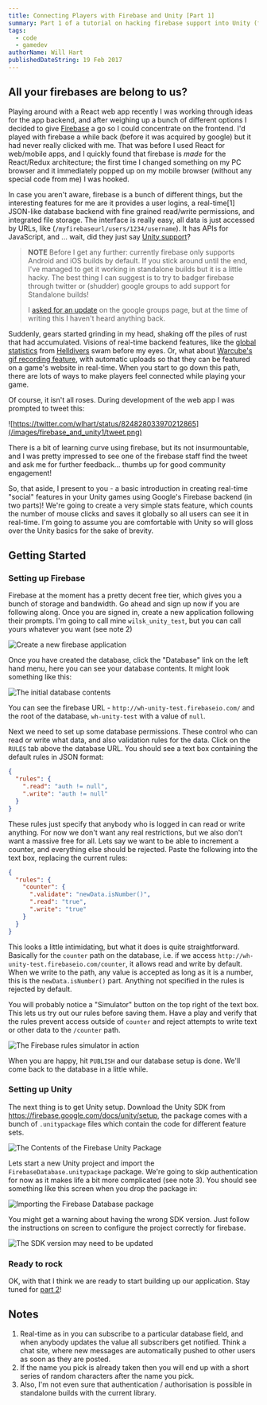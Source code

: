 ```yaml
---
title: Connecting Players with Firebase and Unity [Part 1]
summary: Part 1 of a tutorial on hacking firebase support into Unity (for desktop builds)
tags:
  - code
  - gamedev
authorName: Will Hart
publishedDateString: 19 Feb 2017
---
```


## All your firebases are belong to us?

Playing around with a React web app recently I was working through ideas for the
app backend, and after weighing up a bunch of different options I decided to
give [Firebase](https://firebase.google.com/) a go so I could concentrate on the
frontend. I'd played with firebase a while back (before it was acquired by
google) but it had never really clicked with me. That was before I used React
for web/mobile apps, and I quickly found that firebase is _made_ for the
React/Redux architecture; the first time I changed something on my PC browser
and it immediately popped up on my mobile browser (without any special code from
me) I was hooked.

In case you aren't aware, firebase is a bunch of different things, but the
interesting features for me are it provides a user logins, a real-time[1]
JSON-like database backend with fine grained read/write permissions, and
integrated file storage. The interface is really easy, all data is just accessed
by URLs, like (`/myfirebaseurl/users/1234/username`). It has APIs for
JavaScript, and ... wait, did they just say [Unity
support](https://firebase.google.com/docs/unity/setup)?

> **NOTE** Before I get any further: currently firebase only supports Android
> and iOS builds by default. If you stick around until the end, I've managed to
> get it working in standalone builds but it is a little hacky. The best thing I
> can suggest is to try to badger firebase through twitter or (shudder) google
> groups to add support for Standalone builds!
>
> I [asked for an
> update](https://groups.google.com/d/topic/firebase-talk/XLaACoVjysc/discussion)
> on the google groups page, but at the time of writing this I haven't heard
> anything back.

Suddenly, gears started grinding in my head, shaking off the piles of rust that
had accumulated. Visions of real-time backend features, like the [global
statistics](http://arrowheadgamestudios.com/games/helldivers/helldivers-war-statistics/)
from [Helldivers](http://arrowheadgamestudios.com/games/helldivers/) swam before
my eyes. Or, what about [Warcube's](http://www.warcubegame.com/) [gif recording
feature](https://github.com/Chman/Moments), with automatic uploads so that they
can be featured on a game's website in real-time. When you start to go down this
path, there are lots of ways to make players feel connected while playing your
game.

Of course, it isn't all roses. During development of the web app I was prompted
to tweet this:

![https://twitter.com/wlhart/status/824828033970212865](/images/firebase_and_unity1/tweet.png)

There is a bit of learning curve using firebase, but its not insurmountable, and
I was pretty impressed to see one of the firebase staff find the tweet and ask
me for further feedback... thumbs up for good community engagement!

So, that aside, I present to you - a basic introduction in creating real-time
"social" features in your Unity games using Google's Firebase backend (in two
parts)! We're going to create a very simple stats feature, which counts the
number of mouse clicks and saves it globally so all users can see it in
real-time. I'm going to assume you are comfortable with Unity so will gloss over
the Unity basics for the sake of brevity.

## Getting Started

### Setting up Firebase

Firebase at the moment has a pretty decent free tier, which gives you a bunch of
storage and bandwidth. Go ahead and sign up now if you are following along. Once
you are signed in, create a new application following their prompts. I'm going
to call mine `wilsk_unity_test`, but you can call yours whatever you want (see
note 2)

![Create a new firebase application](/images/firebase_and_unity1/create_new_project_firebase.png)

Once you have created the database, click the "Database" link on the left hand
menu, here you can see your database contents. It might look something like
this:

![The initial database contents](/images/firebase_and_unity1/firebase_setup.png)

You can see the firebase URL - `http://wh-unity-test.firebaseio.com/` and the root
of the database, `wh-unity-test` with a value of `null`.

Next we need to set up some database permissions. These control who can read or
write what data, and also validation rules for the data. Click on the `RULES` tab
above the database URL. You should see a text box containing the default rules
in JSON format:

```json
{
  "rules": {
    ".read": "auth != null",
    ".write": "auth != null"
  }
}
```

These rules just specify that anybody who is logged in can read or write
anything. For now we don't want any real restrictions, but we also don't want a
massive free for all. Lets say we want to be able to increment a counter, and
everything else should be rejected. Paste the following into the text box,
replacing the current rules:

```json
{
  "rules": {
    "counter": {
      ".validate": "newData.isNumber()",
      ".read": "true",
      ".write": "true"
    }
  }
}
```

This looks a little intimidating, but what it does is quite straightforward.
Basically for the `counter` path on the database, i.e. if we access
`http://wh-unity-test.firebaseio.com/counter`, it allows read and write by
default. When we write to the path, any value is accepted as long as it is a
number, this is the `newData.isNumber()` part. Anything not specified in the
rules is rejected by default.

You will probably notice a "Simulator" button on the top right of the text box.
This lets us try out our rules before saving them. Have a play and verify that
the rules prevent access outside of `counter` and reject attempts to write text or
other data to the `/counter` path.

![The Firebase rules simulator in action](/images/firebase_and_unity1/rule_simulator-1.png)

When you are happy, hit `PUBLISH` and our database setup is done. We'll come
back to the database in a little while.

### Setting up Unity

The next thing is to get Unity setup. Download the Unity SDK from
https://firebase.google.com/docs/unity/setup, the package comes with a bunch of
`.unitypackage` files which contain the code for different feature sets.

![The Contents of the Firebase Unity Package](/images/firebase_and_unity1/firebase_unity_package_contents.png)

Lets start a new Unity project and import the `FirebaseDatabase.unitypackage`
package. We're going to skip authentication for now as it makes life a bit more
complicated (see note 3). You should see something like this screen when you
drop the package in:

![Importing the Firebase Database package](/images/firebase_and_unity1/firebase_package_import.png)

You might get a warning about having the wrong SDK version. Just follow the
instructions on screen to configure the project correctly for firebase.

![The SDK version may need to be updated](/images/firebase_and_unity1/sdk_prompt.png)

### Ready to rock

OK, with that I think we are ready to start building up our application. Stay
tuned for [part 2](/firebase-and-unity-part-2)!

## Notes

1. Real-time as in you can subscribe to a particular database field, and when
   anybody updates the value all subscribers get notified. Think a chat site,
   where new messages are automatically pushed to other users as soon as they
   are posted.
2. If the name you pick is already taken then you will end up with a short
   series of random characters after the name you pick.
3. Also, I'm not even sure that authentication / authorisation is possible in
   standalone builds with the current library.
